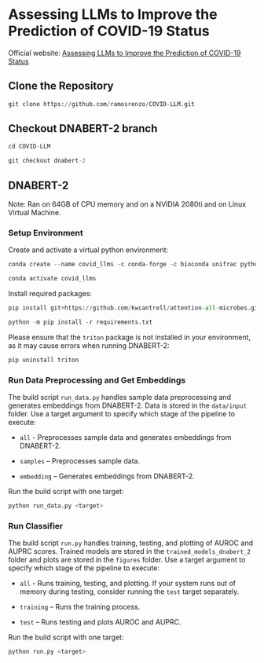 # Assessing LLMs to Improve the Prediction of COVID-19 Status
Official website: <a href="https://ramosrenzo.github.io/COVID-LLM/">Assessing LLMs to Improve the Prediction of COVID-19 Status</a>

## Clone the Repository
```python
git clone https://github.com/ramosrenzo/COVID-LLM.git
```

## Checkout DNABERT-2 branch
```python
cd COVID-LLM

git checkout dnabert-2
```

## DNABERT-2
Note: Ran on 64GB of CPU memory and on a NVIDIA 2080ti and on Linux Virtual Machine.

### Setup Environment

Create and activate a virtual python environment:

```python
conda create --name covid_llms -c conda-forge -c bioconda unifrac python=3.9 cython

conda activate covid_llms
```

Install required packages:

```python
pip install git+https://github.com/kwcantrell/attention-all-microbes.git@capstone-2025

python -m pip install -r requirements.txt
```

Please ensure that the `triton` package is not installed in your environment, as it may cause errors when running DNABERT-2:

```python
pip uninstall triton
```

### Run Data Preprocessing and Get Embeddings
The build script `run_data.py` handles sample data preprocessing and generates embeddings from DNABERT-2. Data is stored in the `data/input` folder. Use a target argument to specify which stage of the pipeline to execute:
- `all` - Preprocesses sample data and generates embeddings from DNABERT-2.

- `samples` – Preprocesses sample data.

- `embedding` – Generates embeddings from DNABERT-2.

Run the build script with one target:

```python
python run_data.py <target>
```

### Run Classifier
The build script `run.py` handles training, testing, and plotting of AUROC and AUPRC scores. Trained models are stored in the `trained_models_dnabert_2` folder and plots are stored in the `figures` folder. Use a target argument to specify which stage of the pipeline to execute:

- `all` - Runs training, testing, and plotting. If your system runs out of memory during testing, consider running the `test` target separately.

- `training` – Runs the training process.

- `test` – Runs testing and plots AUROC and AUPRC.

Run the build script with one target:

```python
python run.py <target>
```
